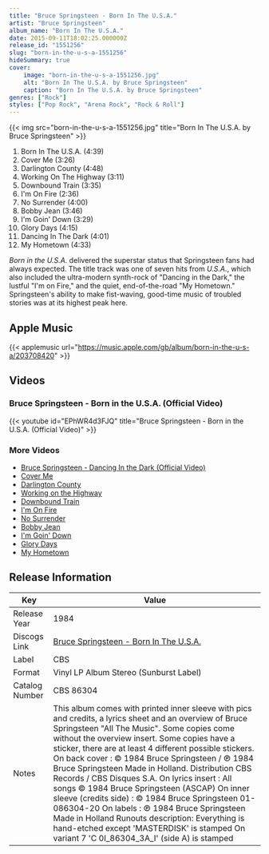 ```yaml
---
title: "Bruce Springsteen - Born In The U.S.A."
artist: "Bruce Springsteen"
album_name: "Born In The U.S.A."
date: 2015-09-11T18:02:25.000000Z
release_id: "1551256"
slug: "born-in-the-u-s-a-1551256"
hideSummary: true
cover:
    image: "born-in-the-u-s-a-1551256.jpg"
    alt: "Born In The U.S.A. by Bruce Springsteen"
    caption: "Born In The U.S.A. by Bruce Springsteen"
genres: ["Rock"]
styles: ["Pop Rock", "Arena Rock", "Rock & Roll"]
---
```


{{< img src="born-in-the-u-s-a-1551256.jpg" title="Born In The U.S.A. by Bruce Springsteen" >}}

<!-- section break -->

1. Born In The U.S.A. (4:39)
2. Cover Me (3:26)
3. Darlington County (4:48)
4. Working On The Highway (3:11)
5. Downbound Train (3:35)
6. I'm On Fire (2:36)
7. No Surrender (4:00)
8. Bobby Jean (3:46)
9. I'm Goin' Down (3:29)
10. Glory Days (4:15)
11. Dancing In The Dark (4:01)
12. My Hometown (4:33)

<!-- section break -->


<i>Born in the U.S.A.</i> delivered the superstar status that Springsteen fans had always expected. The title track was one of seven hits from <i>U.S.A.</i>, which also included the ultra-modern synth-rock of "Dancing in the Dark," the lustful "I'm on Fire," and the quiet, end-of-the-road "My Hometown." Springsteen's ability to make fist-waving, good-time music of troubled stories was at its highest peak here.



## Apple Music
{{< applemusic url="https://music.apple.com/gb/album/born-in-the-u-s-a/203708420" >}}





## Videos
### Bruce Springsteen - Born in the U.S.A. (Official Video)
{{< youtube id="EPhWR4d3FJQ" title="Bruce Springsteen - Born in the U.S.A. (Official Video)" >}}<br>

### More Videos

- [Bruce Springsteen - Dancing In the Dark (Official Video)](https://www.youtube.com/watch?v=129kuDCQtHs)
- [Cover Me](https://www.youtube.com/watch?v=s3tqIk8TPWM)
- [Darlington County](https://www.youtube.com/watch?v=1t5JvmqTx94)
- [Working on the Highway](https://www.youtube.com/watch?v=5OEA9_Gtims)
- [Downbound Train](https://www.youtube.com/watch?v=2WPJT6VZxlo)
- [I'm On Fire](https://www.youtube.com/watch?v=1VxFS5-klfk)
- [No Surrender](https://www.youtube.com/watch?v=txKhQ9cbhgo)
- [Bobby Jean](https://www.youtube.com/watch?v=iGR_Rk74tOk)
- [I'm Goin' Down](https://www.youtube.com/watch?v=FDePd-mHOL4)
- [Glory Days](https://www.youtube.com/watch?v=GLBnj159q3s)
- [My Hometown](https://www.youtube.com/watch?v=KrGi8ODOWR0)


## Release Information
|  Key           | Value                                                |
| ---------------| ---------------------------------------------------- |
| Release Year   | 1984                                   |
| Discogs Link   | [Bruce Springsteen - Born In The U.S.A.](https://www.discogs.com/release/1551256-Bruce-Springsteen-Born-In-The-USA) |
| Label          | CBS |
| Format         | Vinyl LP Album Stereo (Sunburst Label) |
| Catalog Number | CBS 86304 |
| Notes | This album comes with printed inner sleeve with pics and credits, a lyrics sheet and an overview of Bruce Springsteen "All The Music".  Some copies come without the overview insert. Some copies have a sticker, there are at least 4 different possible stickers.  On back cover : © 1984 Bruce Springsteen / ℗ 1984 Bruce Springsteen Made in Holland. Distribution CBS Records / CBS Disques S.A.  On lyrics insert : All songs © 1984 Bruce Springsteen (ASCAP)  On inner sleeve (credits side) : © 1984 Bruce Springsteen 01-086304-20  On labels : ℗ 1984 Bruce Springsteen Made in Holland  Runouts description:  Everything is hand-etched except 'MASTERDISK' is stamped On variant 7 'C 0I_86304_3A_I' (side A) is stamped |